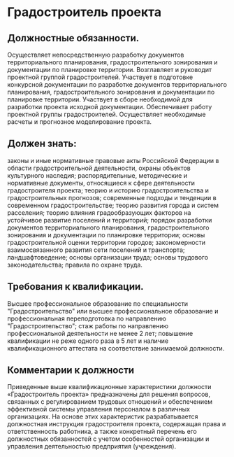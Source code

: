 # Градостроитель проекта

## Должностные обязанности.
Осуществляет непосредственную разработку
документов территориального планирования, градостроительного зонирования и
документации по планировке территории. Возглавляет и руководит проектной
группой градостроителей. Участвует в подготовке конкурсной документации по
разработке документов территориального планирования, градостроительного
зонирования и документации по планировке территории. Участвует в сборе
необходимой для разработки проекта исходной документации. Обеспечивает работу
проектной группы градостроителей. Осуществляет необходимые расчеты и
прогнозное моделирование проекта.

## Должен знать:
законы и иные нормативные правовые акты Российской Федерации
в области градостроительной деятельности, охраны объектов культурного
наследия; распорядительные, методические и нормативные документы, относящиеся
к сфере деятельности градостроителя проекта; теорию и историю
градостроительства и градостроительных прогнозов; современные подходы и
тенденции в современном градостроительстве; теорию развития города и систем
расселения; теорию влияния градообразующих факторов на устойчивое развитие
поселений и территорий; порядок разработки документов территориального
планирования, градостроительного зонирования и документации по планировке
территории; основы градостроительной оценки территории городов; закономерности
взаимосвязанного развития сети поселений и транспорта; ландшафтоведение;
основы организации труда; основы трудового законодательства; правила по охране
труда.

## Требования к квалификации.
Высшее профессиональное образование по
специальности "Градостроительство" или высшее профессиональное образование и
профессиональная переподготовка по направлению "Градостроительство"; стаж
работы по направлению профессиональной деятельности не менее 2 лет; повышение
квалификации не реже одного раза в 5 лет и наличие квалификационного аттестата
на соответствие занимаемой должности.

## Комментарии к должности

Приведенные выше квалификационные характеристики должности «Градостроитель
проекта» предназначены для решения вопросов, связанных с регулированием
трудовых отношений и обеспечением эффективной системы управления персоналом в
различных организациях. На основе этих характеристик разрабатывается
должностная инструкция градостроителя проекта, содержащая права и
ответственность работника, а также конкретный перечень его должностных
обязанностей с учетом особенностей организации и управления деятельностью
предприятия (учреждения).

